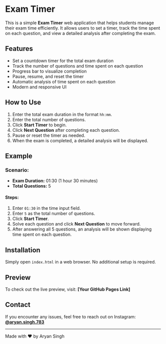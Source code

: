 # Exam Timer

This is a simple **Exam Timer** web application that helps students manage their exam time efficiently. It allows users to set a timer, track the time spent on each question, and view a detailed analysis after completing the exam.

## Features
- Set a countdown timer for the total exam duration
- Track the number of questions and time spent on each question
- Progress bar to visualize completion
- Pause, resume, and reset the timer
- Automatic analysis of time spent on each question
- Modern and responsive UI

## How to Use
1. Enter the total exam duration in the format `hh:mm`.
2. Enter the total number of questions.
3. Click **Start Timer** to begin.
4. Click **Next Question** after completing each question.
5. Pause or reset the timer as needed.
6. When the exam is completed, a detailed analysis will be displayed.

## Example
### Scenario:
- **Exam Duration:** 01:30 (1 hour 30 minutes)
- **Total Questions:** 5

#### Steps:
1. Enter `01:30` in the time input field.
2. Enter `5` as the total number of questions.
3. Click **Start Timer**.
4. Solve each question and click **Next Question** to move forward.
5. After answering all 5 questions, an analysis will be shown displaying time spent on each question.

## Installation
Simply open `index.html` in a web browser. No additional setup is required.

## Preview
To check out the live preview, visit: **[Your GitHub Pages Link]**

## Contact
If you encounter any issues, feel free to reach out on Instagram: **[@aryan.singh.783](https://www.instagram.com/aryan.singh.783)**

---
Made with ❤️ by Aryan Singh

